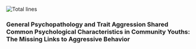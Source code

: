![Total lines](https://img.shields.io/tokei/lines/github.com/kamione/yes_youth_aggression?color=green&label=total%20lines)

### General Psychopathology and Trait Aggression Shared Common Psychological Characteristics in Community Youths: The Missing Links to Aggressive Behavior

